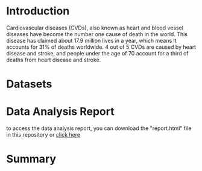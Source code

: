 # Introduction
Cardiovascular diseases (CVDs), also known as heart and blood vessel diseases have become the number one cause of death in the world. This disease has claimed about 17.9 million lives in a year, which means it accounts for 31% of deaths worldwide. 4 out of 5 CVDs are caused by heart disease and stroke, and people under the age of 70 account for a third of deaths from heart disease and stroke.

# Datasets

# Data Analysis Report
to access the data analysis report, you can download the "report.html" file in this repository or 
<a href="https://vhsxuz.github.io/heart-disease-eda-report/">
click here
</a>

# Summary
